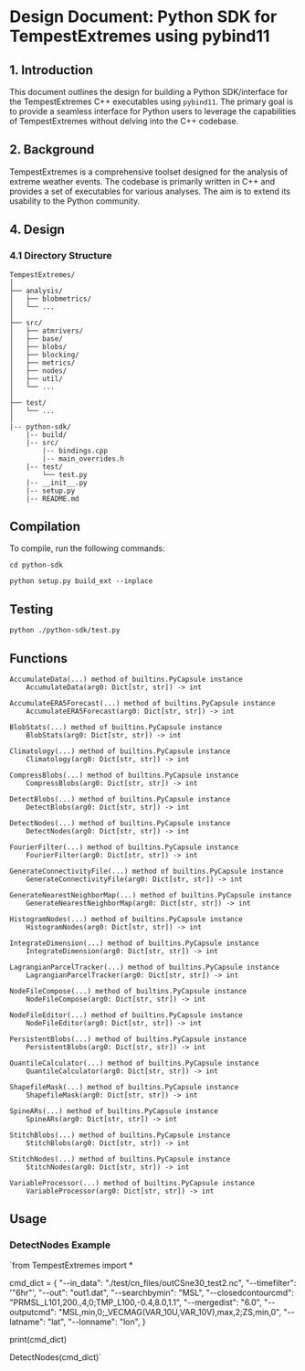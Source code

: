 # Design Document: Python SDK for TempestExtremes using pybind11

## 1. Introduction

This document outlines the design for building a Python SDK/interface for the TempestExtremes C++ executables using `pybind11`. The primary goal is to provide a seamless interface for Python users to leverage the capabilities of TempestExtremes without delving into the C++ codebase.

## 2. Background

TempestExtremes is a comprehensive toolset designed for the analysis of extreme weather events. The codebase is primarily written in C++ and provides a set of executables for various analyses. The aim is to extend its usability to the Python community.

## 4. Design

### 4.1 Directory Structure

```
TempestExtremes/
│
├── analysis/
│   ├── blobmetrics/
│   └── ...
│
├── src/
│   ├── atmrivers/
│   ├── base/
│   ├── blobs/
│   ├── blocking/
│   ├── metrics/
│   ├── nodes/
│   ├── util/
│   └── ...
│
├── test/
│   └── ...
│
|-- python-sdk/
    |-- build/
    |-- src/
        |-- bindings.cpp
        |-- main_overrides.h
    |-- test/
        └── test.py
    |-- __init__.py
    |-- setup.py
    |-- README.md
```

## Compilation

To compile, run the following commands:

`cd python-sdk`

`python setup.py build_ext --inplace`

## Testing

`python ./python-sdk/test.py`

## Functions
    AccumulateData(...) method of builtins.PyCapsule instance
        AccumulateData(arg0: Dict[str, str]) -> int
    
    AccumulateERA5Forecast(...) method of builtins.PyCapsule instance
        AccumulateERA5Forecast(arg0: Dict[str, str]) -> int
    
    BlobStats(...) method of builtins.PyCapsule instance
        BlobStats(arg0: Dict[str, str]) -> int
    
    Climatology(...) method of builtins.PyCapsule instance
        Climatology(arg0: Dict[str, str]) -> int
    
    CompressBlobs(...) method of builtins.PyCapsule instance
        CompressBlobs(arg0: Dict[str, str]) -> int
    
    DetectBlobs(...) method of builtins.PyCapsule instance
        DetectBlobs(arg0: Dict[str, str]) -> int
    
    DetectNodes(...) method of builtins.PyCapsule instance
        DetectNodes(arg0: Dict[str, str]) -> int
    
    FourierFilter(...) method of builtins.PyCapsule instance
        FourierFilter(arg0: Dict[str, str]) -> int
    
    GenerateConnectivityFile(...) method of builtins.PyCapsule instance
        GenerateConnectivityFile(arg0: Dict[str, str]) -> int
    
    GenerateNearestNeighborMap(...) method of builtins.PyCapsule instance
        GenerateNearestNeighborMap(arg0: Dict[str, str]) -> int

    HistogramNodes(...) method of builtins.PyCapsule instance
        HistogramNodes(arg0: Dict[str, str]) -> int
    
    IntegrateDimension(...) method of builtins.PyCapsule instance
        IntegrateDimension(arg0: Dict[str, str]) -> int
    
    LagrangianParcelTracker(...) method of builtins.PyCapsule instance
        LagrangianParcelTracker(arg0: Dict[str, str]) -> int
    
    NodeFileCompose(...) method of builtins.PyCapsule instance
        NodeFileCompose(arg0: Dict[str, str]) -> int
    
    NodeFileEditor(...) method of builtins.PyCapsule instance
        NodeFileEditor(arg0: Dict[str, str]) -> int
    
    PersistentBlobs(...) method of builtins.PyCapsule instance
        PersistentBlobs(arg0: Dict[str, str]) -> int
    
    QuantileCalculator(...) method of builtins.PyCapsule instance
        QuantileCalculator(arg0: Dict[str, str]) -> int
    
    ShapefileMask(...) method of builtins.PyCapsule instance
        ShapefileMask(arg0: Dict[str, str]) -> int
    
    SpineARs(...) method of builtins.PyCapsule instance
        SpineARs(arg0: Dict[str, str]) -> int
    
    StitchBlobs(...) method of builtins.PyCapsule instance
        StitchBlobs(arg0: Dict[str, str]) -> int
    
    StitchNodes(...) method of builtins.PyCapsule instance
        StitchNodes(arg0: Dict[str, str]) -> int
    
    VariableProcessor(...) method of builtins.PyCapsule instance
        VariableProcessor(arg0: Dict[str, str]) -> int
## Usage 

### DetectNodes Example
`from TempestExtremes import *

cmd_dict = {
    "--in_data": "./test/cn_files/outCSne30_test2.nc",
    "--timefilter": '"6hr"',
    "--out": "out1.dat",
    "--searchbymin": "MSL",
    "--closedcontourcmd": "PRMSL_L101,200.,4,0;TMP_L100,-0.4,8.0,1.1",
    "--mergedist": "6.0",
    "--outputcmd": "MSL,min,0;_VECMAG(VAR_10U,VAR_10V),max,2;ZS,min,0",
    "--latname": "lat",
    "--lonname": "lon",
}

print(cmd_dict)

DetectNodes(cmd_dict)`
